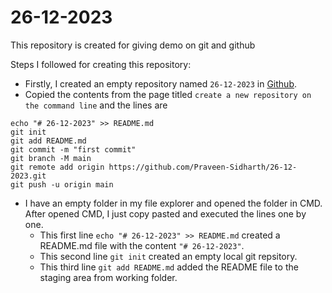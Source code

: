 # 26-12-2023

This repository is created for giving demo on git and github

Steps I followed for creating this repository:

* Firstly, I created an empty repository named `26-12-2023` in [Github](https://github.com/new).
* Copied the contents from the page titled `create a new repository on the command line` and the lines are
```
echo "# 26-12-2023" >> README.md
git init
git add README.md
git commit -m "first commit"
git branch -M main
git remote add origin https://github.com/Praveen-Sidharth/26-12-2023.git
git push -u origin main
```
* I have an empty folder in my file explorer and opened the folder in CMD. After opened CMD, I just copy pasted
and executed the lines one by one.
   * This first line `echo "# 26-12-2023" >> README.md` created a README.md file with the content `"# 26-12-2023"`.
   * This second line `git init` created an empty local git repsitory.
   * This third line `git add README.md` added the README file to the staging area from working folder.
